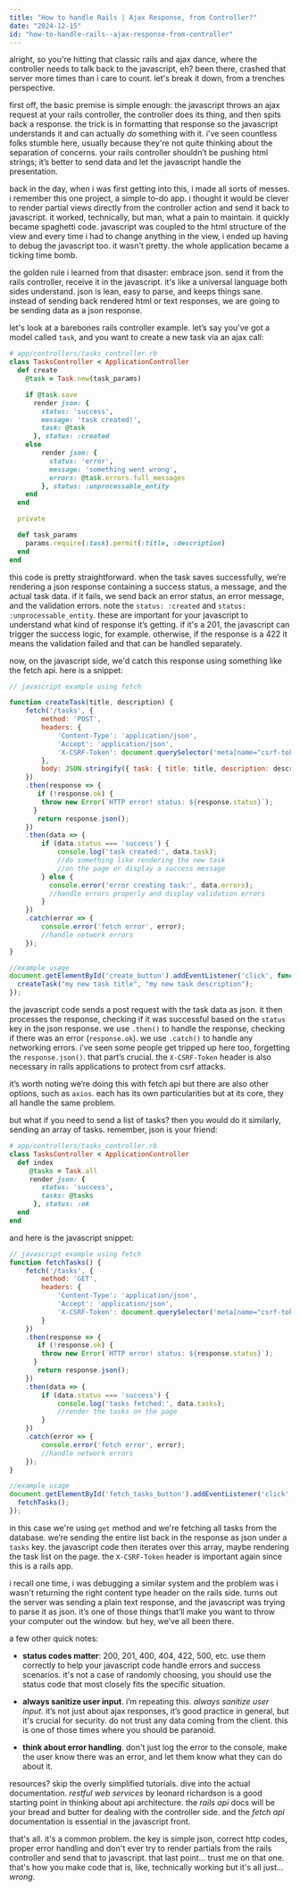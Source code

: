 ```yaml
---
title: "How to handle Rails | Ajax Response, from Controller?"
date: "2024-12-15"
id: "how-to-handle-rails--ajax-response-from-controller"
---
```


alright, so you're hitting that classic rails and ajax dance, where the controller needs to talk back to the javascript, eh? been there, crashed that server more times than i care to count. let's break it down, from a trenches perspective.

first off, the basic premise is simple enough: the javascript throws an ajax request at your rails controller, the controller does its thing, and then spits back a response. the trick is in formatting that response so the javascript understands it and can actually *do* something with it. i've seen countless folks stumble here, usually because they're not quite thinking about the separation of concerns. your rails controller shouldn’t be pushing html strings; it’s better to send data and let the javascript handle the presentation.

back in the day, when i was first getting into this, i made all sorts of messes. i remember this one project, a simple to-do app. i thought it would be clever to render partial views directly from the controller action and send it back to javascript. it worked, technically, but man, what a pain to maintain. it quickly became spaghetti code. javascript was coupled to the html structure of the view and every time i had to change anything in the view, i ended up having to debug the javascript too. it wasn't pretty. the whole application became a ticking time bomb.

the golden rule i learned from that disaster: embrace json. send it from the rails controller, receive it in the javascript. it's like a universal language both sides understand. json is lean, easy to parse, and keeps things sane. instead of sending back rendered html or text responses, we are going to be sending data as a json response.

let's look at a barebones rails controller example. let’s say you've got a model called `task`, and you want to create a new task via an ajax call:

```ruby
# app/controllers/tasks_controller.rb
class TasksController < ApplicationController
  def create
    @task = Task.new(task_params)

    if @task.save
      render json: {
        status: 'success',
        message: 'task created!',
        task: @task
      }, status: :created
    else
        render json: {
          status: 'error',
          message: 'something went wrong',
          errors: @task.errors.full_messages
        }, status: :unprocessable_entity
    end
  end

  private

  def task_params
    params.require(:task).permit(:title, :description)
  end
end
```

this code is pretty straightforward. when the task saves successfully, we’re rendering a json response containing a success status, a message, and the actual task data. if it fails, we send back an error status, an error message, and the validation errors. note the `status: :created` and `status: :unprocessable_entity`. these are important for your javascript to understand what kind of response it’s getting. if it's a 201, the javascript can trigger the success logic, for example. otherwise, if the response is a 422 it means the validation failed and that can be handled separately.

now, on the javascript side, we'd catch this response using something like the fetch api. here is a snippet:

```javascript
// javascript example using fetch

function createTask(title, description) {
    fetch('/tasks', {
        method: 'POST',
        headers: {
            'Content-Type': 'application/json',
            'Accept': 'application/json',
            'X-CSRF-Token': document.querySelector('meta[name="csrf-token"]').getAttribute('content')
        },
        body: JSON.stringify({ task: { title: title, description: description } })
    })
    .then(response => {
       if (!response.ok) {
        throw new Error(`HTTP error! status: ${response.status}`);
      }
       return response.json();
    })
    .then(data => {
        if (data.status === 'success') {
            console.log('task created:', data.task);
            //do something like rendering the new task
            //on the page or display a success message
        } else {
          console.error('error creating task:', data.errors);
          //handle errors properly and display validation errors
        }
    })
    .catch(error => {
        console.error('fetch error', error);
        //handle network errors
    });
}

//example usage
document.getElementById('create_button').addEventListener('click', function () {
  createTask("my new task title", "my new task description");
});

```

the javascript code sends a post request with the task data as json. it then processes the response, checking if it was successful based on the `status` key in the json response. we use `.then()` to handle the response, checking if there was an error (`response.ok`). we use `.catch()` to handle any networking errors. i’ve seen some people get tripped up here too, forgetting the `response.json()`. that part’s crucial. the `X-CSRF-Token` header is also necessary in rails applications to protect from csrf attacks.

it’s worth noting we’re doing this with fetch api but there are also other options, such as `axios`. each has its own particularities but at its core, they all handle the same problem.

but what if you need to send a list of tasks? then you would do it similarly, sending an array of tasks. remember, json is your friend:

```ruby
# app/controllers/tasks_controller.rb
class TasksController < ApplicationController
  def index
     @tasks = Task.all
     render json: {
        status: 'success',
        tasks: @tasks
      }, status: :ok
  end
end
```

and here is the javascript snippet:

```javascript
// javascript example using fetch
function fetchTasks() {
    fetch('/tasks', {
        method: 'GET',
        headers: {
            'Content-Type': 'application/json',
            'Accept': 'application/json',
            'X-CSRF-Token': document.querySelector('meta[name="csrf-token"]').getAttribute('content')
        }
    })
    .then(response => {
       if (!response.ok) {
        throw new Error(`HTTP error! status: ${response.status}`);
      }
       return response.json();
    })
    .then(data => {
        if (data.status === 'success') {
            console.log('tasks fetched:', data.tasks);
            //render the tasks on the page
        }
    })
    .catch(error => {
        console.error('fetch error', error);
        //handle network errors
    });
}

//example usage
document.getElementById('fetch_tasks_button').addEventListener('click', function () {
  fetchTasks();
});

```

in this case we're using `get` method and we're fetching all tasks from the database. we’re sending the entire list back in the response as json under a `tasks` key. the javascript code then iterates over this array, maybe rendering the task list on the page. the `X-CSRF-Token` header is important again since this is a rails app.

i recall one time, i was debugging a similar system and the problem was i wasn't returning the right content type header on the rails side. turns out the server was sending a plain text response, and the javascript was trying to parse it as json. it’s one of those things that’ll make you want to throw your computer out the window. but hey, we’ve all been there.

a few other quick notes:

-   **status codes matter**: 200, 201, 400, 404, 422, 500, etc. use them correctly to help your javascript code handle errors and success scenarios. it's not a case of randomly choosing, you should use the status code that most closely fits the specific situation.

-   **always sanitize user input**. i’m repeating this. *always sanitize user input*. it’s not just about ajax responses, it’s good practice in general, but it's crucial for security. do not trust any data coming from the client. this is one of those times where you should be paranoid.

-   **think about error handling**. don't just log the error to the console, make the user know there was an error, and let them know what they can do about it.

resources? skip the overly simplified tutorials. dive into the actual documentation. *restful web services* by leonard richardson is a good starting point in thinking about api architecture. the *rails api* docs will be your bread and butter for dealing with the controller side. and the *fetch api* documentation is essential in the javascript front.

that's all. it's a common problem. the key is simple json, correct http codes, proper error handling and don't ever try to render partials from the rails controller and send that to javascript. that last point... trust me on that one. that's how you make code that is, like, technically working but it's all just... *wrong*.
